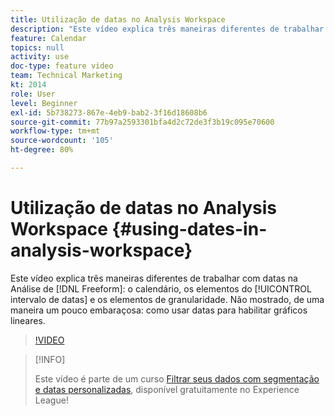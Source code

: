 ```yaml
---
title: Utilização de datas no Analysis Workspace
description: "Este vídeo explica três maneiras diferentes de trabalhar com datas na Análise de forma livre: o calendário, os elementos do intervalo de datas e os elementos de granularidade. Não mostrado, de uma maneira um pouco embaraçosa: como usar datas para habilitar gráficos lineares. "
feature: Calendar
topics: null
activity: use
doc-type: feature video
team: Technical Marketing
kt: 2014
role: User
level: Beginner
exl-id: 5b738273-867e-4eb9-bab2-3f16d18608b6
source-git-commit: 77b97a2593301bfa4d2c72de3f3b19c095e70600
workflow-type: tm+mt
source-wordcount: '105'
ht-degree: 80%

---
```


# Utilização de datas no Analysis Workspace {#using-dates-in-analysis-workspace}

Este vídeo explica três maneiras diferentes de trabalhar com datas na Análise de [!DNL Freeform]: o calendário, os elementos do [!UICONTROL intervalo de datas] e os elementos de granularidade. Não mostrado, de uma maneira um pouco embaraçosa: como usar datas para habilitar gráficos lineares.

>[!VIDEO](https://video.tv.adobe.com/v/24136/?quality=12)

>[!INFO]
>
> Este vídeo é parte de um curso [Filtrar seus dados com segmentação e datas personalizadas](https://experienceleague.adobe.com/?recommended=Analytics-U-1-2021.1.filterdata&amp;lang=pt-BR), disponível gratuitamente no Experience League!